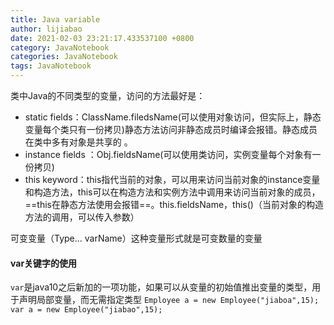 ```yaml
---
title: Java variable
author: lijiabao
date: 2021-02-03 23:21:17.433537100 +0800
category: JavaNotebook
categories: JavaNotebook
tags: JavaNotebook
---
```

类中Java的不同类型的变量，访问的方法最好是：

- static fields：ClassName.filedsName(可以使用对象访问，但实际上，静态变量每个类只有一份拷贝)静态方法访问非静态成员时编译会报错。静态成员在类中多有对象是共享的 。
- instance fields ：Obj.fieldsName(可以使用类访问，实例变量每个对象有一份拷贝)
- this keyword：this指代当前的对象，可以用来访问当前对象的instance变量和构造方法，this可以在构造方法和实例方法中调用来访问当前对象的成员，==this在静态方法使用会报错==。this.fieldsName，this()（当前对象的构造方法的调用，可以传入参数）


可变变量（Type... varName）这种变量形式就是可变数量的变量

#### var关键字的使用
`var`是java10之后新加的一项功能，如果可以从变量的初始值推出变量的类型，用于声明局部变量，而无需指定类型
`Employee a = new Employee("jiaboa",15);`
`var a = new Employee("jiabao",15);`